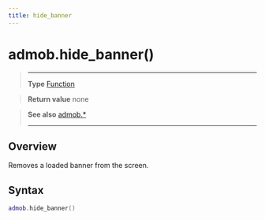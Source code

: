```yaml
---
title: hide_banner
---
```

# admob.hide_banner()

> --------------------- ------------------------------------------------------------------------------------------
> __Type__              [Function](https://docs.coronalabs.com/api/type/Function.html)

> __Return value__      none

> __See also__          [admob.*](/extension/admob/)
> --------------------- ------------------------------------------------------------------------------------------

## Overview

Removes a loaded banner from the screen.

## Syntax
```lua
admob.hide_banner()
```